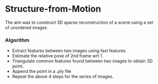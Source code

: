 # Structure-from-Motion

The aim was to construct 3D sparse reconstruction of a scene using a set of unordered images

### Algorithm
* Extract features between two images using fast features
* Estimate the relative pose of 2nd frame wrt 1.
* Triangulate common features found between two images to obtain 3D point.
* Append the point in a .ply file
* Repeat the above 4 steps for the series of images.



